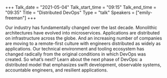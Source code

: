 +++
Talk_date = "2021-05-04"
Talk_start_time = "09:15"
Talk_end_time = "09:35"
Title = "Distributed DevOps"
Type = "talk"
Speakers = ["emily-freeman"]
+++

Our industry has fundamentally changed over the last decade. Monolithic architectures have evolved into microservices. Applications are distributed on infrastructure across the globe. And an increasing number of companies are moving to a remote-first culture with engineers distributed as widely as applications. Our technical environment and tooling ecosystem has changed radically from the original conditions in which DevOps was created.
So what’s next? Learn about the next phase of DevOps: a distributed model that emphasizes swift development, observable systems, accountable engineers, and resilient applications.
